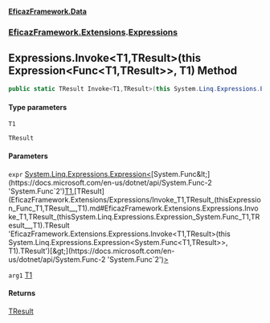 #### [EficazFramework.Data](EficazFrameworkData.md 'EficazFramework Data')
### [EficazFramework.Extensions](EficazFrameworkData.md#EficazFramework.Extensions 'EficazFramework.Extensions').[Expressions](EficazFramework.Extensions/Expressions.md 'EficazFramework.Extensions.Expressions')

## Expressions.Invoke<T1,TResult>(this Expression<Func<T1,TResult>>, T1) Method

```csharp
public static TResult Invoke<T1,TResult>(this System.Linq.Expressions.Expression<System.Func<T1,TResult>> expr, T1 arg1);
```
#### Type parameters

<a name='EficazFramework.Extensions.Expressions.Invoke_T1,TResult_(thisSystem.Linq.Expressions.Expression_System.Func_T1,TResult__,T1).T1'></a>

`T1`

<a name='EficazFramework.Extensions.Expressions.Invoke_T1,TResult_(thisSystem.Linq.Expressions.Expression_System.Func_T1,TResult__,T1).TResult'></a>

`TResult`
#### Parameters

<a name='EficazFramework.Extensions.Expressions.Invoke_T1,TResult_(thisSystem.Linq.Expressions.Expression_System.Func_T1,TResult__,T1).expr'></a>

`expr` [System.Linq.Expressions.Expression&lt;](https://docs.microsoft.com/en-us/dotnet/api/System.Linq.Expressions.Expression-1 'System.Linq.Expressions.Expression`1')[System.Func&lt;](https://docs.microsoft.com/en-us/dotnet/api/System.Func-2 'System.Func`2')[T1](EficazFramework.Extensions/Expressions/Invoke_T1,TResult_(thisExpression_Func_T1,TResult__,T1).md#EficazFramework.Extensions.Expressions.Invoke_T1,TResult_(thisSystem.Linq.Expressions.Expression_System.Func_T1,TResult__,T1).T1 'EficazFramework.Extensions.Expressions.Invoke<T1,TResult>(this System.Linq.Expressions.Expression<System.Func<T1,TResult>>, T1).T1')[,](https://docs.microsoft.com/en-us/dotnet/api/System.Func-2 'System.Func`2')[TResult](EficazFramework.Extensions/Expressions/Invoke_T1,TResult_(thisExpression_Func_T1,TResult__,T1).md#EficazFramework.Extensions.Expressions.Invoke_T1,TResult_(thisSystem.Linq.Expressions.Expression_System.Func_T1,TResult__,T1).TResult 'EficazFramework.Extensions.Expressions.Invoke<T1,TResult>(this System.Linq.Expressions.Expression<System.Func<T1,TResult>>, T1).TResult')[&gt;](https://docs.microsoft.com/en-us/dotnet/api/System.Func-2 'System.Func`2')[&gt;](https://docs.microsoft.com/en-us/dotnet/api/System.Linq.Expressions.Expression-1 'System.Linq.Expressions.Expression`1')

<a name='EficazFramework.Extensions.Expressions.Invoke_T1,TResult_(thisSystem.Linq.Expressions.Expression_System.Func_T1,TResult__,T1).arg1'></a>

`arg1` [T1](EficazFramework.Extensions/Expressions/Invoke_T1,TResult_(thisExpression_Func_T1,TResult__,T1).md#EficazFramework.Extensions.Expressions.Invoke_T1,TResult_(thisSystem.Linq.Expressions.Expression_System.Func_T1,TResult__,T1).T1 'EficazFramework.Extensions.Expressions.Invoke<T1,TResult>(this System.Linq.Expressions.Expression<System.Func<T1,TResult>>, T1).T1')

#### Returns
[TResult](EficazFramework.Extensions/Expressions/Invoke_T1,TResult_(thisExpression_Func_T1,TResult__,T1).md#EficazFramework.Extensions.Expressions.Invoke_T1,TResult_(thisSystem.Linq.Expressions.Expression_System.Func_T1,TResult__,T1).TResult 'EficazFramework.Extensions.Expressions.Invoke<T1,TResult>(this System.Linq.Expressions.Expression<System.Func<T1,TResult>>, T1).TResult')
